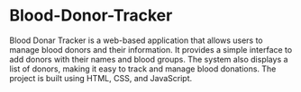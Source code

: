 # Blood-Donor-Tracker
Blood Donar Tracker is a web-based application that allows users to manage blood donors and their information. It provides a simple interface to add donors with their names and blood groups. The system also displays a list of donors, making it easy to track and manage blood donations. The project is built using HTML, CSS, and JavaScript. 
